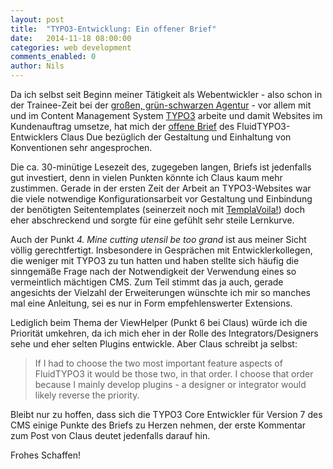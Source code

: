 ```yaml
---
layout: post
title:  "TYPO3-Entwicklung: Ein offener Brief"
date:   2014-11-18 08:00:00
categories: web development
comments_enabled: 0
author: Nils
---
```


<section class="kicker">Da ich selbst seit Beginn meiner Tätigkeit als Webentwickler - also schon in der Trainee-Zeit bei der <a href="http://new-communication.de/" target="_blank">großen, grün-schwarzen Agentur</a> - vor allem mit und im Content Management System <a href="http://www.typo3.org/" target="_blank">TYPO3</a> arbeite und damit Websites im Kundenauftrag umsetze, hat mich der <a href="https://fluidtypo3.org/blog/news/open-letter-call-for-conventions.html" target="_blank">offene Brief</a> des FluidTYPO3-Entwicklers Claus Due bezüglich der Gestaltung und Einhaltung von Konventionen sehr angesprochen.</section>

<span class="drop-cap">D</span>ie ca. 30-minütige Lesezeit des, zugegeben langen, Briefs ist jedenfalls gut investiert, denn in vielen Punkten könnte ich Claus kaum mehr zustimmen. Gerade in der ersten Zeit der Arbeit an TYPO3-Websites war die viele notwendige Konfigurationsarbeit vor Gestaltung und Einbindung der benötigten Seitentemplates (seinerzeit noch mit [TemplaVoila!][ccc0ef91]) doch eher abschreckend und sorgte für eine gefühlt sehr steile Lernkurve.  

Auch der Punkt _4. Mine cutting utensil be too grand_ ist aus meiner Sicht völlig gerechtfertigt. Insbesondere in Gesprächen mit Entwicklerkollegen, die weniger mit TYPO3 zu tun hatten und haben stellte sich häufig die sinngemäße Frage nach der Notwendigkeit der Verwendung eines so vermeintlich mächtigen CMS. Zum Teil stimmt das ja auch, gerade angesichts der Vielzahl der Erweiterungen wünschte ich mir so manches mal eine Anleitung, sei es nur in Form empfehlenswerter Extensions.

Lediglich beim Thema der ViewHelper (Punkt 6 bei Claus) würde ich die Priorität umkehren, da ich mich eher in der Rolle des Integrators/Designers sehe und eher selten Plugins entwickle. Aber Claus schreibt ja selbst:

> If I had to choose the two most important feature aspects of FluidTYPO3 it would be those two, in that order. I choose that order because I mainly develop plugins - a designer or integrator would likely reverse the priority.  

Bleibt nur zu hoffen, dass sich die TYPO3 Core Entwickler für Version 7 des CMS einige Punkte des Briefs zu Herzen nehmen, der erste Kommentar zum Post von Claus deutet jedenfalls darauf hin.

Frohes Schaffen!

[ccc0ef91]: https://typo3.org/extensions/repository/view/templavoila "TemplaVoila! im TER"
